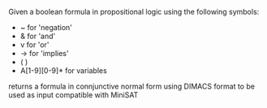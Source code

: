Given a boolean formula in propositional logic using the following symbols:  
  * ~ for 'negation'  
  * & for 'and'  
  * v for 'or'  
  * -> for 'implies'  
  * ( )  
  * A[1-9][0-9]* for variables  

returns a formula in connjunctive normal form using DIMACS format to be used as input compatible with MiniSAT
